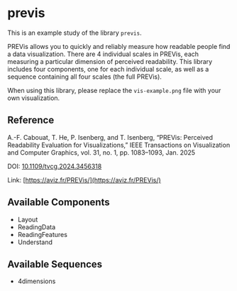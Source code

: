 
# previs

This is an example study of the library `previs`.

PREVis allows you to quickly and reliably measure how readable people find a data visualization. There are 4 individual scales in PREVis, each measuring a particular dimension of perceived readability. This library includes four components, one for each individual scale, as well as a sequence containing all four scales (the full PREVis). 

When using this library, please replace the `vis-example.png` file with your own visualization.

## Reference

A.-F. Cabouat, T. He, P. Isenberg, and T. Isenberg, “PREVis: Perceived Readability Evaluation for Visualizations,” IEEE Transactions on Visualization and Computer Graphics, vol. 31, no. 1, pp. 1083–1093, Jan. 2025

DOI: [10.1109/tvcg.2024.3456318](https://dx.doi.org/10.1109/tvcg.2024.3456318)

Link: [https://aviz.fr/PREVis/](https://aviz.fr/PREVis/)

## Available Components

- Layout
- ReadingData
- ReadingFeatures
- Understand

## Available Sequences

- 4dimensions
